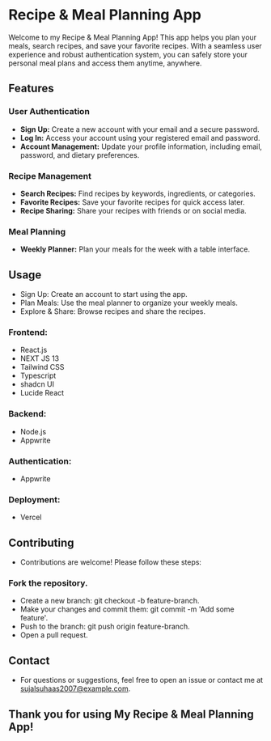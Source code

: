 # Recipe & Meal Planning App

Welcome to my Recipe & Meal Planning App! This app helps you plan your meals, search recipes, and save your favorite recipes. With a seamless user experience and robust authentication system, you can safely store your personal meal plans and access them anytime, anywhere.

## Features

### User Authentication
- **Sign Up:** Create a new account with your email and a secure password.
- **Log In:** Access your account using your registered email and password.
- **Account Management:** Update your profile information, including email, password, and dietary preferences.

### Recipe Management
- **Search Recipes:** Find recipes by keywords, ingredients, or categories.
- **Favorite Recipes:** Save your favorite recipes for quick access later.
- **Recipe Sharing:** Share your recipes with friends or on social media.

### Meal Planning
- **Weekly Planner:** Plan your meals for the week with a table interface.


## Usage
- Sign Up: Create an account to start using the app.
- Plan Meals: Use the meal planner to organize your weekly meals.
- Explore & Share: Browse recipes and share the recipes.

### Frontend:
- React.js
- NEXT JS 13
- Tailwind CSS
- Typescript
- shadcn UI
- Lucide React

### Backend:
- Node.js
- Appwrite

### Authentication:
 - Appwrite

### Deployment:
- Vercel   

## Contributing
- Contributions are welcome! Please follow these steps:

### Fork the repository.
- Create a new branch: git checkout -b feature-branch.
- Make your changes and commit them: git commit -m 'Add some feature'.
- Push to the branch: git push origin feature-branch.
- Open a pull request.

## Contact
- For questions or suggestions, feel free to open an issue or contact me at sujalsuhaas2007@example.com.

## Thank you for using My Recipe & Meal Planning App!
